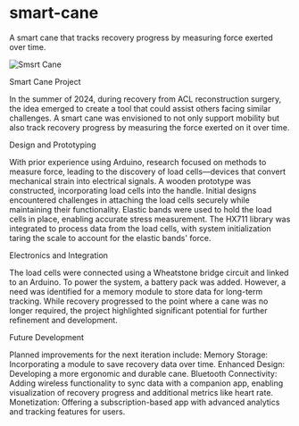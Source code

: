 # smart-cane
A smart cane that tracks recovery progress by measuring force exerted over time.

![Smsrt Cane](./images/IMG_7320.jpeg)

Smart Cane Project

In the summer of 2024, during recovery from ACL reconstruction surgery, the idea emerged to create a tool that could assist others facing similar challenges. A smart cane was envisioned to not only support mobility but also track recovery progress by measuring the force exerted on it over time.

Design and Prototyping

With prior experience using Arduino, research focused on methods to measure force, leading to the discovery of load cells—devices that convert mechanical strain into electrical signals. A wooden prototype was constructed, incorporating load cells into the handle. Initial designs encountered challenges in attaching the load cells securely while maintaining their functionality.
Elastic bands were used to hold the load cells in place, enabling accurate stress measurement. The HX711 library was integrated to process data from the load cells, with system initialization taring the scale to account for the elastic bands' force.

Electronics and Integration

The load cells were connected using a Wheatstone bridge circuit and linked to an Arduino. To power the system, a battery pack was added. However, a need was identified for a memory module to store data for long-term tracking.
While recovery progressed to the point where a cane was no longer required, the project highlighted significant potential for further refinement and development.

Future Development

Planned improvements for the next iteration include:
Memory Storage: Incorporating a module to save recovery data over time.
Enhanced Design: Developing a more ergonomic and durable cane.
Bluetooth Connectivity: Adding wireless functionality to sync data with a companion app, enabling visualization of recovery progress and additional metrics like heart rate.
Monetization: Offering a subscription-based app with advanced analytics and tracking features for users.
